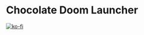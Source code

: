 # Chocolate Doom Launcher
[![ko-fi](https://www.ko-fi.com/img/githubbutton_sm.svg)](https://ko-fi.com/R6R11DV5K)
